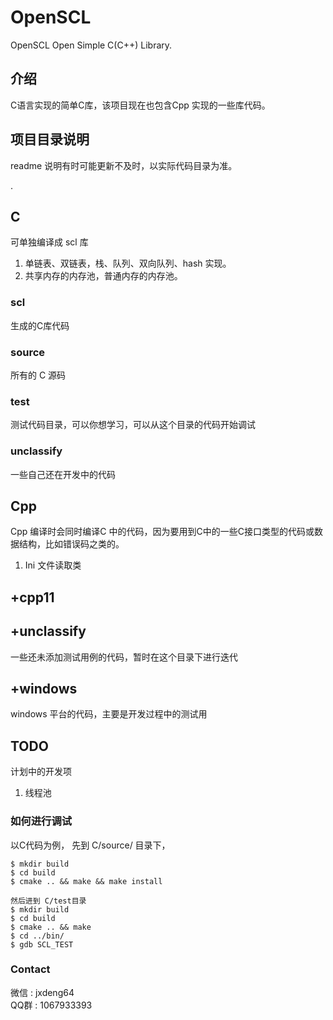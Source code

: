 # OpenSCL
OpenSCL   Open Simple C(C++) Library.


## 介绍
C语言实现的简单C库，该项目现在也包含Cpp 实现的一些库代码。


## 项目目录说明
readme 说明有时可能更新不及时，以实际代码目录为准。 

.  
## C  
可单独编译成 scl 库
1. 单链表、双链表，栈、队列、双向队列、hash 实现。
2. 共享内存的内存池，普通内存的内存池。
### scl
生成的C库代码

### source
所有的 C 源码

### test
测试代码目录，可以你想学习，可以从这个目录的代码开始调试

### unclassify
一些自己还在开发中的代码

## Cpp  
Cpp 编译时会同时编译C 中的代码，因为要用到C中的一些C接口类型的代码或数据结构，比如错误码之类的。
1. Ini 文件读取类


## +cpp11

## +unclassify 
一些还未添加测试用例的代码，暂时在这个目录下进行迭代

## +windows
windows 平台的代码，主要是开发过程中的测试用

## TODO
计划中的开发项

1. 线程池

### 如何进行调试
以C代码为例， 先到 C/source/ 目录下， 
```
$ mkdir build
$ cd build
$ cmake .. && make && make install

然后进到 C/test目录
$ mkdir build
$ cd build
$ cmake .. && make 
$ cd ../bin/
$ gdb SCL_TEST
```
### Contact
微信 : jxdeng64  
QQ群 : 1067933393


